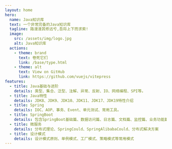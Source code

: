 ```yaml
---
layout: home
hero:
  name: Java知识库
  text: 一个非常完备的Java知识库
  tagline: 路漫漫其修远兮,吾将上下而求索!
  image:
    src: /assets/img/logo.jpg
    alt: Java知识库
  actions:
    - theme: brand
      text: 卷死它们
      link: /base/type.html
    - theme: alt
      text: View on GitHub
      link: https://github.com/vuejs/vitepress
features:
  - title: Java基础与进阶
    details: 类型、集合、泛型、注解、异常、反射、IO、网络编程、SPI等。
  - title: Java特性
    details: JDK8、JDK9、JDK10、JDK11、JDK17、JDK19特性介绍
  - title: Spring
    details: IOC、AOP、事务、Event、单元测试、常用工具。
  - title: SpringBoot
    details: 包含SpringBoot基础篇、数据访问篇、日志篇、文档篇、监控篇、业务功能篇。
  - title: 微服务
    details: 分布式理论、SpringCould、SpringAlibabaCould、分布式解决方案
  - title: 设计模式
    details: 设计模式原则、单例模式、工厂模式、策略模式等常用模式
---
```

